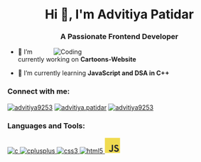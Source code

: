 <h1 align="center">Hi 👋, I'm Advitiya Patidar</h1>
<h3 align="center">A Passionate Frontend Developer</h3>

<img align="right" alt="Coding" width="400" src="https://camo.githubusercontent.com/8bf6f6d78abc81fcf9c49f10649423e73ea44bc248e83aaae8759d401c829a84/68747470733a2f2f70687973696373677572756b756c2e66696c65732e776f726470726573732e636f6d2f323031392f30322f6368617261637465722d312e676966">

- 🔭 I’m currently working on **Cartoons-Website**

- 🌱 I’m currently learning **JavaScript and DSA in C++**

<h3 align="left">Connect with me:</h3>
<p align="left">
<a href="https://linkedin.com/in/advitiya9253" target="blank"><img align="center" src="https://cdn-icons-png.flaticon.com/512/179/179330.png" alt="advitiya9253" height="30" width="30" /></a>
<a href="https://instagram.com/advitiya.patidar" target="blank"><img align="center" src="https://upload.wikimedia.org/wikipedia/commons/a/a5/Instagram_icon.png" alt="advitiya.patidar" height="30" width="30" /></a>
<a href="https://www.facebook.com/advitiya.patidar.9/" target="blank"><img align="center" src="https://upload.wikimedia.org/wikipedia/commons/5/51/Facebook_f_logo_%282019%29.svg" alt="advitiya9253" height="30" width="30" /></a>
</p>

<h3 align="left">Languages and Tools:</h3>
<p align="left"> <a href="https://www.w3schools.com/c/c_intro.php" target="_blank" rel="noreferrer"> <img src="https://upload.wikimedia.org/wikipedia/commons/1/18/C_Programming_Language.svg" alt="c" width="35" height="35"/> </a> <a href="https://www.w3schools.com/cpp/" target="_blank" rel="noreferrer"> <img src="https://upload.wikimedia.org/wikipedia/commons/1/18/ISO_C%2B%2B_Logo.svg" alt="cplusplus" width="35" height="37"/> </a> <a href="https://www.w3schools.com/css/" target="_blank" rel="noreferrer"> <img src="https://upload.wikimedia.org/wikipedia/commons/6/62/CSS3_logo.svg" alt="css3" width="35" height="36"/> </a> <a href="https://www.w3.org/html/" target="_blank" rel="noreferrer"> <img src="https://www.freepnglogos.com/uploads/html5-logo-png/html5-logo-html-logo-0.png" alt="html5" width="35" height="35"/> </a> <a href="https://developer.mozilla.org/en-US/docs/Web/JavaScript" target="_blank" rel="noreferrer"> <img src="https://raw.githubusercontent.com/devicons/devicon/master/icons/javascript/javascript-original.svg" alt="javascript" width="35" height="35"/> </a> </p>
